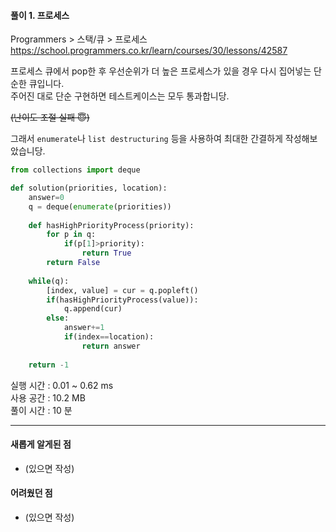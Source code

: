#### 풀이 1. 프로세스

Programmers > 스택/큐 > 프로세스  
https://school.programmers.co.kr/learn/courses/30/lessons/42587

프로세스 큐에서 pop한 후 우선순위가 더 높은 프로세스가 있을 경우 다시 집어넣는 단순한 큐입니다.  
주어진 대로 단순 구현하면 테스트케이스는 모두 통과합니당.

~~(난이도 조절 실패 😇)~~

그래서 `enumerate`나 `list destructuring` 등을 사용하여 최대한 간결하게 작성해보았습니당.

```python
from collections import deque

def solution(priorities, location):
    answer=0
    q = deque(enumerate(priorities))
    
    def hasHighPriorityProcess(priority):
        for p in q:
            if(p[1]>priority):
                return True
        return False
    
    while(q):
        [index, value] = cur = q.popleft()
        if(hasHighPriorityProcess(value)):
            q.append(cur)
        else:
            answer+=1
            if(index==location):
                return answer
        
    return -1
```

실행 시간 : 0.01 ~ 0.62 ms    
사용 공간 : 10.2 MB  
풀이 시간 : 10 분

--- 

#### 새롭게 알게된 점
+ (있으면 작성)

#### 어려웠던 점
+ (있으면 작성)
